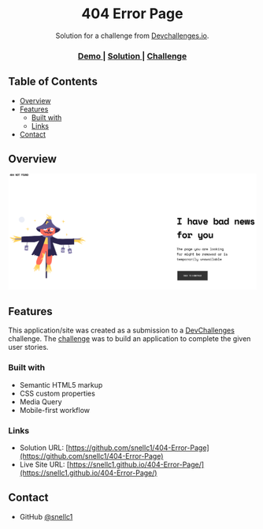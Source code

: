 

<h1 align="center">404 Error Page</h1>

<div align="center">
   Solution for a challenge from  <a href="http://devchallenges.io" target="_blank">Devchallenges.io</a>.
</div>

<div align="center">
  <h3>
    <a href="https://{your-demo-link.your-domain}">
      Demo
    </a>
    <span> | </span>
    <a href="https://{your-url-to-the-solution}">
      Solution
    </a>
    <span> | </span>
    <a href="https://devchallenges.io/challenges/wBunSb7FPrIepJZAg0sY">
      Challenge
    </a>
  </h3>
</div>

<!-- TABLE OF CONTENTS -->

## Table of Contents

- [Overview](#overview)
- [Features](#features)
  - [Built with](#built-with)
  - [Links](#links)
- [Contact](#contact)


<!-- OVERVIEW -->

## Overview

![screenshot](./images/screenshot.png)

## Features

<!-- List the features of your application or follow the template. Don't share the figma file here :) -->

This application/site was created as a submission to a [DevChallenges](https://devchallenges.io/challenges) challenge. The [challenge](https://devchallenges.io/challenges/wBunSb7FPrIepJZAg0sY) was to build an application to complete the given user stories.

### Built with

- Semantic HTML5 markup
- CSS custom properties
- Media Query
- Mobile-first workflow

### Links

- Solution URL: [https://github.com/snellc1/404-Error-Page](https://github.com/snellc1/404-Error-Page)
- Live Site URL: [https://snellc1.github.io/404-Error-Page/](https://snellc1.github.io/404-Error-Page/)

## Contact

- GitHub [@snellc1](https://github.com/snellc1)
